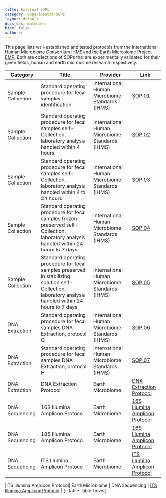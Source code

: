 ```yaml
---
title: External SOPs
category: Experimental-SOPs
layout: default
docs_css: markdown
hide: false
authors:
---
```


This page lists well-established and tested protocols from the International Human Microbiome Consortium [IHMS](https://human-microbiome.org/) and the Earth Microbiome Project [EMP](https://earthmicrobiome.org/). Both are collections of SOPs that are experimentally validated for their given fields, human and earth microbiome research respectively. 

| Category |  Title | Provider |  Link |
| ------ | ------ | ------ | ------ |
 Sample Collection | Standard operating procedure for fecal samples identification | International Human Microbiome Standards (IHMS) | [SOP 01](https://human-microbiome.org/index.php?id=Sop&num=001) 
 Sample Collection | Standard operating procedure for fecal samples self-Collection, laboratory analysis handled within 4 hours | International Human Microbiome Standards (IHMS) | [SOP 02](https://human-microbiome.org/index.php?id=Sop&num=002) 
 Sample Collection | Standard operating procedure for fecal samples self-Collection, laboratory analysis handled within 4 to 24 hours | International Human Microbiome Standards (IHMS) | [SOP 03](https://human-microbiome.org/index.php?id=Sop&num=003) 
 Sample Collection | Standard operating procedure for fecal samples frozen preserved self-Collection, laboratory analysis handled within 24 hours to 7 days | International Human Microbiome Standards (IHMS) | [SOP 04](https://human-microbiome.org/index.php?id=Sop&num=004) 
 Sample Collection | Standard operating procedure for fecal samples preserved in stabilizing solution self-Collection, laboratory analysis handled within 24 hours to 7 days | International Human Microbiome Standards (IHMS) | [SOP 05](https://human-microbiome.org/index.php?id=Sop&num=005) 
 DNA Extraction | Standard operating procedure for fecal samples DNA Extraction, protocol Q | International Human Microbiome Standards (IHMS) | [SOP 06](https://human-microbiome.org/index.php?id=Sop&num=006) 
 DNA Extraction | Standard operating procedure for fecal samples DNA Extraction, protocol H | International Human Microbiome Standards (IHMS) | [SOP 07](https://human-microbiome.org/index.php?id=Sop&num=007) 
 DNA Extraction | DNA Extraction Protocol | Earth Microbiome | [DNA Extraction Protocol](https://www.protocols.io/view/earth-microbiome-project-emp-high-throughput-htp-d-8epv5qqjv1bz/v1) 
 DNA Sequencing | 16S Illumina Amplicon Protocol | Earth Microbiome | [16S Illumina Amplicon Protocol](https://www.protocols.io/view/emp-16s-illumina-amplicon-protocol-kqdg3dzzl25z/v2) 
 DNA Sequencing | 18S Illumina Amplicon Protocol | Earth Microbiome | [16S Illumina Amplicon Protocol](https://www.protocols.io/view/emp-18s-illumina-amplicon-protocol-ewov1b6pgr24/v2) 
 DNA Sequencing | ITS Illumina Amplicon Protocol | Earth Microbiome | [ITS Illumina Amplicon Protocol](https://www.protocols.io/view/emp-its-illumina-amplicon-protocol-14egnqypg5dy/v1) 


|ITS Illumina Amplicon Protocol| Earth Microbiome | DNA Sequencing |  [ITS Illumina Amplicon Protocol](https://www.protocols.io/view/emp-its-illumina-amplicon-protocol-14egnqypg5dy/v1) |
{: .table .table-hover}
